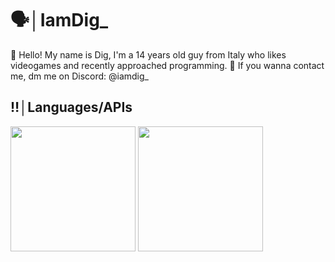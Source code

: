 # 🗣️│IamDig_
👋 Hello! My name is Dig, I'm a 14 years old guy from Italy who likes videogames and recently approached programming.
🪼 If you wanna contact me, dm me on Discord: @iamdig_
## ‼️│Languages/APIs
<img src="https://github.com/user-attachments/assets/86a32bef-b15c-45e8-b131-dd6f38161979" width="200" height="200" />
<img src="https://github.com/user-attachments/assets/77732d9d-c6fd-4c47-b3ec-c73e5f334994" width="200" height="200" />
